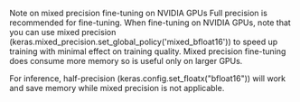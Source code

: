 Note on mixed precision fine-tuning on NVIDIA GPUs
Full precision is recommended for fine-tuning. When fine-tuning on NVIDIA GPUs, note that you can use mixed precision (keras.mixed_precision.set_global_policy('mixed_bfloat16')) to speed up training with minimal effect on training quality. Mixed precision fine-tuning does consume more memory so is useful only on larger GPUs.

For inference, half-precision (keras.config.set_floatx("bfloat16")) will work and save memory while mixed precision is not applicable.